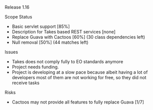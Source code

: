 Release 1.16

Scope Status
* Basic servlet support [85%]
* Description for Takes based REST services [none]
* Replace Guava with Cactoos [60%] (30 class dependencies left)
* Null removal [50%] (44 matches left)

Issues
* Takes does not comply fully to EO standards anymore
* Project needs funding.
* Project is developing at a slow pace because albeit having a lot of 
developers most of them are not working for free, so they did not receive tasks 

Risks
* Cactoos may not provide all features to fully replace Guava [1/7]

